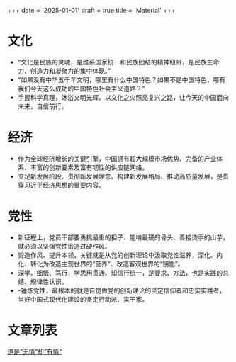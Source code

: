 +++
date = '2025-01-01'
draft = true
title = 'Material'
+++

# 文化

- “文化是民族的灵魂，是维系国家统一和民族团结的精神纽带，是民族生命力、创造力和凝聚力的集中体现。”
- “如果没有中华五千年文明，哪里有什么中国特色？如果不是中国特色，哪有我们今天这么成功的中国特色社会主义道路？”
- 手握科学真理，沐浴文明光辉。以文化之火照亮复兴之路，让今天的中国面向未来，自信前行。

# 经济

- 作为全球经济增长的关键引擎，中国拥有超大规模市场优势、完备的产业体系、丰富的创新要素及富有韧性的供应链网络。
- 立足新发展阶段、贯彻新发展理念、构建新发展格局、推动高质量发展，是贯穿习近平经济思想的重要内容。




# 党性

- 新征程上，党员干部要勇挑最重的担子、能啃最硬的骨头、善接烫手的山芋，就必须以坚强党性锻造过硬作风。
- 锻造作风、提升本领，关键就是从党的创新理论中汲取党性滋养，深化、内化、转化为改造主观世界的“营养”、改造客观世界的“钥匙”。
- 深学、细悟、笃行，学思用贯通、知信行统一，是要求、方法，也是实践的总结、规律性认识。
- -锤炼党性，最根本的就是自觉做党的创新理论的坚定信仰者和忠实实践者，当好中国式现代化建设的坚定行动派、实干家。

# 文章列表

  [道是“无情”却“有情”](./articles/1.md)